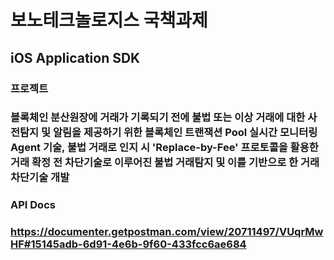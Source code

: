 # 보노테크놀로지스 국책과제

## iOS Application SDK

### 프로젝트
### 블록체인 분산원장에 거래가 기록되기 전에 불법 또는 이상 거래에 대한 사전탐지 및 알림을 제공하기 위한 블록체인 트랜잭션 Pool 실시간 모니터링 Agent 기술, 불법 거래로 인지 시 'Replace-by-Fee' 프로토콜을 활용한 거래 확정 전 차단기술로 이루어진 불법 거래탐지 및 이를 기반으로 한 거래 차단기술 개발

### API Docs
### https://documenter.getpostman.com/view/20711497/VUqrMwHF#15145adb-6d91-4e6b-9f60-433fcc6ae684

